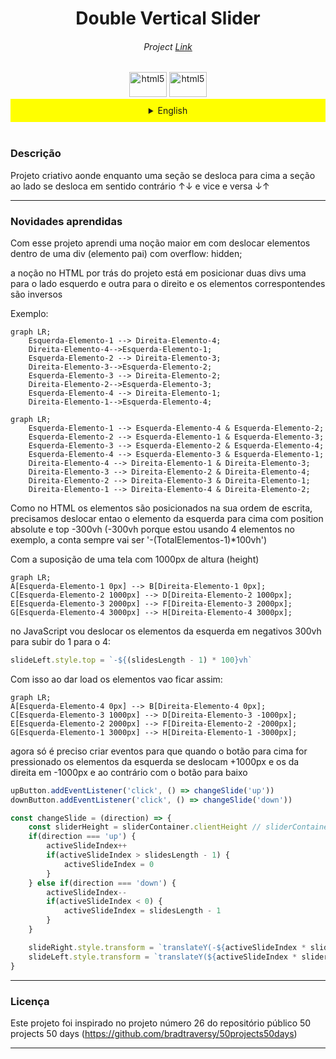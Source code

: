 <h1 align="center"> Double Vertical Slider </h1>
<h6 align="center">Project <a href="https://doublevertical-slider-samuelcolares.vercel.app/">Link</a></h6>
<div align="center"><img src="https://upload.wikimedia.org/wikipedia/commons/thumb/0/05/Flag_of_Brazil.svg/2560px-Flag_of_Brazil.svg.png" alt="html5" width="60" height="40"/>

<img src="https://upload.wikimedia.org/wikipedia/en/thumb/a/a4/Flag_of_the_United_States.svg/1280px-Flag_of_the_United_States.svg.png" alt="html5" width="60" height="40"/>
</div>

<details>

<summary  align="center" style="background-color: #ffff00; padding: 10px;">English</summary>

<h3>Description</h3>
Creative project where while one section moves up, the section next to it moves in the opposite direction ↑↓ and vice versa ↓↑

<hr>
<h3>New things learned</h3>
With this project, I learned a better understanding of how to move elements inside a div (parent element) with overflow: hidden.

The HTML behind the project involves positioning two divs, one to the left and one to the right, and the corresponding elements are inverses.

Example:

```mermaid
graph LR;
    Left-Element-1 --> Right-Element-4;
    Right-Element-4-->Left-Element-1;
    Left-Element-2 --> Right-Element-3;
    Right-Element-3-->Left-Element-2;
    Left-Element-3 --> Right-Element-2;
    Right-Element-2-->Left-Element-3;
    Left-Element-4 --> Right-Element-1;
    Right-Element-1-->Left-Element-4;
```

```mermaid
graph LR;
    Left-Element-4 --> Left-Element-1 & Left-Element-3;
    Left-Element-3 --> Left-Element-2 & Left-Element-4;
    Left-Element-2 --> Left-Element-1 & Left-Element-3;
    Left-Element-1 --> Left-Element-4 & Left-Element-2;
    Right-Element-1 --> Right-Element-4 & Right-Element-2;
    Right-Element-2 --> Right-Element-3 & Right-Element-1;
    Right-Element-3 --> Right-Element-2 & Right-Element-4;
    Right-Element-4 --> Right-Element-1 & Right-Element-3;

```

As in HTML, the elements are positioned in the order they are written, so we need to move the left element up with position absolute and top -300vh (-300vh because I'm using 4 elements in the example, the count will always be '-(TotalElements-1)*100vh').

With the assumption of a screen with 1000px height:

```mermaid
graph LR;
A[Left-Element-1 0px] --> B[Right-Element-1 0px];
C[Left-Element-2 1000px] --> D[Right-Element-2 1000px];
E[Left-Element-3 2000px] --> F[Right-Element-3 2000px];
G[Left-Element-4 3000px] --> H[Right-Element-4 3000px];
```

In JavaScript, I'll move the elements on the left side in negative 300vh to move from 1 to 4:

```JavaScript
slideLeft.style.top = `-${(slidesLength - 1) * 100}vh`
```
With this, when the elements are loaded, they will look like this:

```mermaid
graph LR;
A[Left-Element-1 0px] --> B[Right-Element-1 0px];
C[Left-Element-2 1000px] --> D[Right-Element-2 -1000px];
E[Left-Element-3 2000px] --> F[Right-Element-3 -2000px];
G[Left-Element-4 3000px] --> H[Right-Element-4 -3000px];

```

Now i just need to create a event so that when the up button is pressed the elements on the left move +1000px, and the ones on the right move -1000px and the reverse logic applies to down button

```javascript
upButton.addEventListener('click', () => changeSlide('up'))
downButton.addEventListener('click', () => changeSlide('down'))

const changeSlide = (direction) => {
    const sliderHeight = sliderContainer.clientHeight // sliderContainer.clientHeight = altura total da tela (usamos 1000px no exemplo)
    if(direction === 'up') {
        activeSlideIndex++
        if(activeSlideIndex > slidesLength - 1) {
            activeSlideIndex = 0
        }
    } else if(direction === 'down') {
        activeSlideIndex--
        if(activeSlideIndex < 0) {
            activeSlideIndex = slidesLength - 1
        }
    }

    slideRight.style.transform = `translateY(-${activeSlideIndex * sliderHeight}px)` // assim os slides da direita descem -1000px
    slideLeft.style.transform = `translateY(${activeSlideIndex * sliderHeight}px)` // e os slides da esquerda sobem +1000px
}
```
<hr>
<h3>Licença</h3>


This project was inspired by project number 26 from the public repository 50 projects 50 days (https://github.com/bradtraversy/50projects50days) 
</details>
<br>
<h3>Descrição</h3>

Projeto criativo aonde enquanto uma seção se desloca para cima a seção ao lado se desloca em sentido contrário ↑↓ e vice e versa ↓↑ 


<hr>
<h3>Novidades aprendidas</h3>

Com esse projeto aprendi uma noção maior em com deslocar elementos dentro de uma div (elemento pai) com overflow: hidden;

a noção no HTML por trás do projeto está em posicionar duas divs uma para o lado esquerdo e outra para o direito e os elementos correspontendes são inversos

Exemplo: 

```mermaid
graph LR;
    Esquerda-Elemento-1 --> Direita-Elemento-4;
    Direita-Elemento-4-->Esquerda-Elemento-1;
    Esquerda-Elemento-2 --> Direita-Elemento-3;
    Direita-Elemento-3-->Esquerda-Elemento-2;
    Esquerda-Elemento-3 --> Direita-Elemento-2;
    Direita-Elemento-2-->Esquerda-Elemento-3;
    Esquerda-Elemento-4 --> Direita-Elemento-1;
    Direita-Elemento-1-->Esquerda-Elemento-4;
```

```mermaid
graph LR;
    Esquerda-Elemento-1 --> Esquerda-Elemento-4 & Esquerda-Elemento-2;
    Esquerda-Elemento-2 --> Esquerda-Elemento-1 & Esquerda-Elemento-3;
    Esquerda-Elemento-3 --> Esquerda-Elemento-2 & Esquerda-Elemento-4;
    Esquerda-Elemento-4 --> Esquerda-Elemento-3 & Esquerda-Elemento-1;
    Direita-Elemento-4 --> Direita-Elemento-1 & Direita-Elemento-3;
    Direita-Elemento-3 --> Direita-Elemento-2 & Direita-Elemento-4;
    Direita-Elemento-2 --> Direita-Elemento-3 & Direita-Elemento-1;
    Direita-Elemento-1 --> Direita-Elemento-4 & Direita-Elemento-2;
```

Como no HTML os elementos são posicionados na sua ordem de escrita, precisamos deslocar entao o elemento da esquerda para cima com position absolute e top -300vh (-300vh porque estou usando 4 elementos no exemplo, a conta sempre vai ser '-(TotalElementos-1)*100vh')

Com a suposição de uma tela com 1000px de altura (height)

```mermaid
graph LR;
A[Esquerda-Elemento-1 0px] --> B[Direita-Elemento-1 0px];
C[Esquerda-Elemento-2 1000px] --> D[Direita-Elemento-2 1000px];
E[Esquerda-Elemento-3 2000px] --> F[Direita-Elemento-3 2000px];
G[Esquerda-Elemento-4 3000px] --> H[Direita-Elemento-4 3000px];
```
no JavaScript vou deslocar os elementos da esquerda em negativos 300vh para subir do 1 para o 4: 
```Javascript
slideLeft.style.top = `-${(slidesLength - 1) * 100}vh`
```
Com isso ao dar load os elementos vao ficar assim:
```mermaid
graph LR;
A[Esquerda-Elemento-4 0px] --> B[Direita-Elemento-4 0px];
C[Esquerda-Elemento-3 1000px] --> D[Direita-Elemento-3 -1000px];
E[Esquerda-Elemento-2 2000px] --> F[Direita-Elemento-2 -2000px];
G[Esquerda-Elemento-1 3000px] --> H[Direita-Elemento-1 -3000px];
```

agora só é preciso criar eventos para que quando o botão para cima for pressionado os elementos da esquerda se deslocam +1000px e os da direita em -1000px
e ao contrário com o botão para baixo

```javascript
upButton.addEventListener('click', () => changeSlide('up'))
downButton.addEventListener('click', () => changeSlide('down'))

const changeSlide = (direction) => {
    const sliderHeight = sliderContainer.clientHeight // sliderContainer.clientHeight = altura total da tela (usamos 1000px no exemplo)
    if(direction === 'up') {
        activeSlideIndex++
        if(activeSlideIndex > slidesLength - 1) {
            activeSlideIndex = 0
        }
    } else if(direction === 'down') {
        activeSlideIndex--
        if(activeSlideIndex < 0) {
            activeSlideIndex = slidesLength - 1
        }
    }

    slideRight.style.transform = `translateY(-${activeSlideIndex * sliderHeight}px)` // assim os slides da direita descem -1000px
    slideLeft.style.transform = `translateY(${activeSlideIndex * sliderHeight}px)` // e os slides da esquerda sobem +1000px
}
```
<hr>
<h3>Licença</h3>


Este projeto foi inspirado no projeto número 26 do repositório público 50 projects 50 days (https://github.com/bradtraversy/50projects50days)


---
